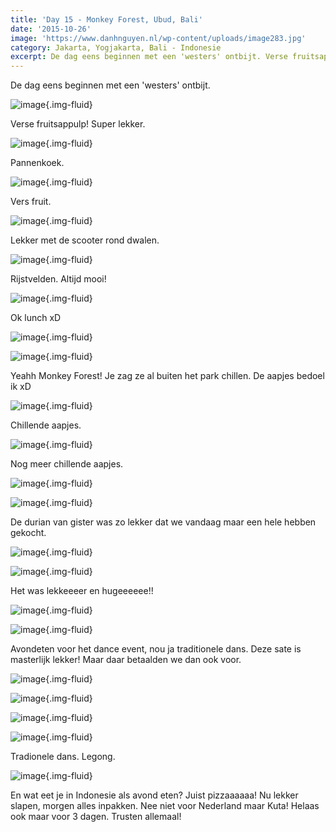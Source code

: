```yaml
---
title: 'Day 15 - Monkey Forest, Ubud, Bali'
date: '2015-10-26'
image: 'https://www.danhnguyen.nl/wp-content/uploads/image283.jpg'
category: Jakarta, Yogjakarta, Bali - Indonesie
excerpt: De dag eens beginnen met een 'westers' ontbijt. Verse fruitsappulp! Super lekker...
---
```


De dag eens beginnen met een 'westers' ontbijt.

![image](https://www.danhnguyen.nl/wp-content/uploads/image275-1024x576.jpg){.img-fluid}

Verse fruitsappulp! Super lekker.

![image](https://www.danhnguyen.nl/wp-content/uploads/image276-1024x576.jpg){.img-fluid}

Pannenkoek.

![image](https://www.danhnguyen.nl/wp-content/uploads/image277-1024x576.jpg){.img-fluid}

Vers fruit.

![image](https://www.danhnguyen.nl/wp-content/uploads/image279-1024x576.jpg){.img-fluid}

Lekker met de scooter rond dwalen.

![image](https://www.danhnguyen.nl/wp-content/uploads/image278-1024x576.jpg){.img-fluid}

Rijstvelden. Altijd mooi!

![image](https://www.danhnguyen.nl/wp-content/uploads/image280-1024x576.jpg){.img-fluid}

Ok lunch xD

![image](https://www.danhnguyen.nl/wp-content/uploads/image289-1024x576.jpg){.img-fluid}

![image](https://www.danhnguyen.nl/wp-content/uploads/image281-1024x576.jpg){.img-fluid}

Yeahh Monkey Forest! Je zag ze al buiten het park chillen. De aapjes bedoel ik xD

![image](https://www.danhnguyen.nl/wp-content/uploads/image283-1024x576.jpg){.img-fluid}

Chillende aapjes.

<!-- \[video mp4="http://www.danhnguyen.nl/wp-content/uploads/IMG\_0866.mp4"\]\[/video\] -->

![image](https://www.danhnguyen.nl/wp-content/uploads/image290-1024x576.jpg){.img-fluid}

Nog meer chillende aapjes.

![image](https://www.danhnguyen.nl/wp-content/uploads/image284-1024x576.jpg){.img-fluid}

![image](https://www.danhnguyen.nl/wp-content/uploads/image286-1024x576.jpg){.img-fluid}

De durian van gister was zo lekker dat we vandaag maar een hele hebben gekocht.

![image](https://www.danhnguyen.nl/wp-content/uploads/image287-1024x576.jpg){.img-fluid}

![image](https://www.danhnguyen.nl/wp-content/uploads/image288-1024x576.jpg){.img-fluid}

Het was lekkeeeer en hugeeeeee!!

![image](https://www.danhnguyen.nl/wp-content/uploads/image295-1024x576.jpg){.img-fluid}

![image](https://www.danhnguyen.nl/wp-content/uploads/image296-1024x576.jpg){.img-fluid}

Avondeten voor het dance event, nou ja traditionele dans. Deze sate is masterlijk lekker! Maar daar betaalden we dan ook voor.

![image](https://www.danhnguyen.nl/wp-content/uploads/image291-1024x576.jpg){.img-fluid}

![image](https://www.danhnguyen.nl/wp-content/uploads/image292-1024x576.jpg){.img-fluid}

![image](https://www.danhnguyen.nl/wp-content/uploads/image293-e1445782274994-1024x1820.jpg){.img-fluid}

![image](https://www.danhnguyen.nl/wp-content/uploads/image297-1024x576.jpg){.img-fluid}

Tradionele dans. Legong.

![image](https://www.danhnguyen.nl/wp-content/uploads/image294-1024x576.jpg){.img-fluid}

En wat eet je in Indonesie als avond eten? Juist pizzaaaaaa!
Nu lekker slapen, morgen alles inpakken. Nee niet voor Nederland maar Kuta! Helaas ook maar voor 3 dagen. Trusten allemaal!
